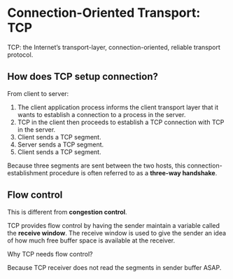 # Connection-Oriented Transport: TCP

TCP: the Internet’s transport-layer, connection-oriented, reliable transport protocol.

## How does TCP setup connection?

From client to server:
1. The client application process informs the client transport layer that it wants to establish a connection to a process in the server.
2. TCP in the client then proceeds to establish a TCP connection with TCP in the server. 
3. Client sends a TCP segment.
4. Server sends a TCP segment.
5. Client sends a TCP segment.

Because three segments are sent between the two hosts, this connection-establishment procedure is often referred to as a **three-way handshake**.

## Flow control
This is different from **congestion control**.

TCP provides flow control by having the sender maintain a variable called the **receive window**.
The receive window is used to give the sender an idea of how much free buffer space is available at the receiver.

Why TCP needs flow control?

Because TCP receiver does not read the segments in sender buffer ASAP.
